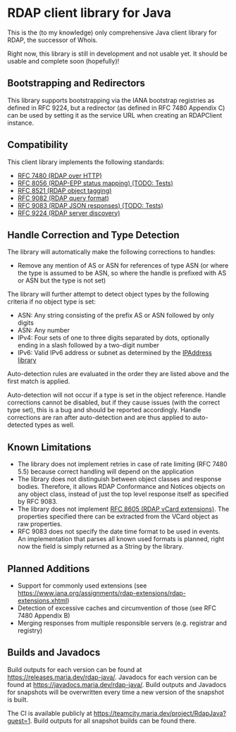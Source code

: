 # RDAP client library for Java

This is the (to my knowledge) only comprehensive Java client library for RDAP, the successor of Whois.

Right now, this library is still in development and not usable yet. It should be usable and complete soon (hopefully)!

## Bootstrapping and Redirectors
This library supports bootstrapping via the IANA bootstrap registries as defined in RFC 9224, but a redirector (as defined in RFC 7480 Appendix C) can be used by setting it as the service URL when creating an RDAPClient instance.

## Compatibility
This client library implements the following standards:
- [RFC 7480 (RDAP over HTTP)](https://datatracker.ietf.org/doc/html/rfc7480)
- [RFC 8056 (RDAP-EPP status mapping) (TODO: Tests)](https://datatracker.ietf.org/doc/html/rfc8056)
- [RFC 8521 (RDAP object tagging)](https://datatracker.ietf.org/doc/html/rfc8521)
- [RFC 9082 (RDAP query format)](https://datatracker.ietf.org/doc/html/rfc9082)
- [RFC 9083 (RDAP JSON responses) (TODO: Tests)](https://datatracker.ietf.org/doc/html/rfc9083)
- [RFC 9224 (RDAP server discovery)](https://datatracker.ietf.org/doc/html/rfc9224)

## Handle Correction and Type Detection
The library will automatically make the following corrections to handles:
- Remove any mention of AS or ASN for references of type ASN (or where the type is assumed to be ASN, so where the handle is prefixed with AS or ASN but the type is not set)

The library will further attempt to detect object types by the following criteria if no object type is set:
- ASN: Any string consisting of the prefix AS or ASN followed by only digits
- ASN: Any number
- IPv4: Four sets of one to three digits separated by dots, optionally ending in a slash followed by a two-digit number
- IPv6: Valid IPv6 address or subnet as determined by the [IPAddress library](https://github.com/seancfoley/IPAddress)

Auto-detection rules are evaluated in the order they are listed above and the first match is applied.

Auto-detection will not occur if a type is set in the object reference. Handle corrections cannot be disabled, but if they cause issues (with the correct type set), this is a bug and should be reported accordingly. Handle corrections are ran after auto-detection and are thus applied to auto-detected types as well.

## Known Limitations
- The library does not implement retries in case of rate limiting (RFC 7480 5.5) because correct handling will depend on the application
- The library does not distinguish between object classes and response bodies. Therefore, it allows RDAP Conformance and Notices objects on any object class, instead of just the top level response itself as specified by RFC 9083.
- The library does not implement [RFC 8605 (RDAP vCard extensions)](https://datatracker.ietf.org/doc/html/rfc8605). The properties specified there can be extracted from the VCard object as raw properties.
- RFC 9083 does not specify the date time format to be used in events. An implementation that parses all known used formats is planned, right now the field is simply returned as a String by the library.

## Planned Additions
- Support for commonly used extensions (see https://www.iana.org/assignments/rdap-extensions/rdap-extensions.xhtml)
- Detection of excessive caches and circumvention of those (see RFC 7480 Appendix B)
- Merging responses from multiple responsible servers (e.g. registrar and registry)

## Builds and Javadocs
Build outputs for each version can be found at https://releases.maria.dev/rdap-java/. Javadocs for each version can be found at https://javadocs.maria.dev/rdap-java/. Build outputs and Javadocs for snapshots will be overwritten every time a new version of the snapshot is built.

The CI is available publicly at https://teamcity.maria.dev/project/RdapJava?guest=1. Build outputs for all snapshot builds can be found there.